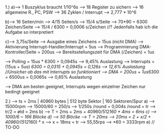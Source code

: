 1.)
a)--> 1 Buszyklus braucht 1/10^6s
	--> 18 Register zu sichern	--> 16 allgemeine R., PC, PSW
	--> 36 Zyklen / Interrupt
	--> 2,777 * 10^6

b)--> 16 Seiten/min	--> 4/15 Seiten/s	--> 15/4 s/Seite
	--> 70*90 = 6300 Zeichen/Seite
	--> 15/4 / 6300 = 0,0006 s/Zeichen 
  //? Jedenfalls hab ich die Aufgabe so interpretiert

c)--> 3,75s/Seite
	--> Ausgabe eines Zeichens = 15us (nicht DMA)
	--> Aktivierung Interrupt-Handler/Interrupt = 5us
	--> Programmierung DMA-Kontroller/Seite = 200us
	--> Bereitsstellungszeit für DMA (/Zeichen) = 1us

--> Polling = 15us * 6300 = 0,0945s
	--> 9,45% Auslastung
--> Interrupts = (15us + 5us) *6300 = 0,0315 + 0,0945s = 0,126s
	--> 12,6% Auslastung 
   //Unsicher ob das mit Interrupts so funktioniert
--> DMA = 200us + 1us*6300 = 6500us = 0,0065s
	--> 0,65% Auslastung
    
--> DMA am besten geeignet, Interrupts wegen einzelner Zeichen nur bedingt geeignet

2.)	--> ts = 2ms | 40960 bytes | 512 byte Sektor | 160 Sektoren/Spur
a)	--> 15000rpm	--> 15000/60 = 250/s	--> 1/250s /round = 0,004s /round = tr
	--> tr/2 = øtd = 2ms
b)	--> T = 2ms + 2ms + 40960/512*160 * 4ms = 6ms
c)	--> 1000/6 ~ 166 Blöcke
d)	--> 50 Blöcke	--> T = 20ms	--> 20ms = 2 + x/2 + 40960/(512*160) * x
		--> x = 18ms = tr
		--> 55,55rps	--> *60 = 3333rpm
e)	// TO-DO
